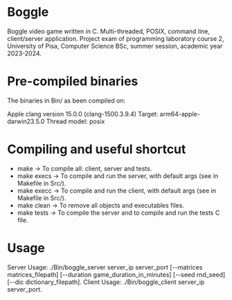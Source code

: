 # Boggle
Boggle video game written in C. Multi-threaded, POSIX, command line, client/server application. Project exam of programming laboratory course 2, University of Pisa, Computer Science BSc, summer session, academic year 2023-2024.

# Pre-compiled binaries
The binaries in Bin/ as been compiled on:

Apple clang version 15.0.0 (clang-1500.3.9.4)
Target: arm64-apple-darwin23.5.0
Thread model: posix

# Compiling and useful shortcut
- make -> To compile all: client, server and tests.
- make execs -> To compile and run the server, with default args (see in Makefile in Src/).
- make execc -> To compile and run the client, with default args (see in Makefile in Src/).
- make clean -> To remove all objects and executables files.
- make tests -> To compile the server and to compile and run the tests C file.

# Usage
Server Usage: ./Bin/boggle_server server_ip server_port [--matrices matrices_filepath] [--duration game_duration_in_minutes] [--seed rnd_seed] [--dic dictionary_filepath].
Client Usage: ./Bin/boggle_client server_ip server_port.

